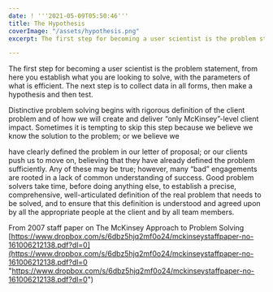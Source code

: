 ```yaml
---
date: ! '''2021-05-09T05:50:46'''
title: The Hypothesis
coverImage: "/assets/hypothesis.png"
excerpt: The first step for becoming a user scientist is the problem statement..

---
```

The first step for becoming a user scientist is the problem statement, from here you establish what you are looking to solve, with the parameters of what is efficient. The next step is to collect data in all forms, then make a hypothesis and then test.

Distinctive problem solving begins with rigorous definition of the client problem and of how we will create and deliver “only McKinsey”-level client impact. Sometimes it is tempting to skip this step because we believe we know the solution to the problem; or we believe we

have clearly defined the problem in our letter of proposal; or our clients push us to move on, believing that they have already defined the problem sufficiently. Any of these may be true; however, many “bad” engagements are rooted in a lack of common understanding of success. Good problem solvers take time, before doing anything else, to establish a precise, comprehensive, well-articulated definition of the real problem that needs to be solved, and to ensure that this definition is understood and agreed upon by all the appropriate people at the client and by all team members.

From 2007 staff paper on The McKinsey Approach to Problem Solving  [https://www.dropbox.com/s/6dbz5hjq2mf0o24/mckinseystaffpaper-no-161006212138.pdf?dl=0](https://www.dropbox.com/s/6dbz5hjq2mf0o24/mckinseystaffpaper-no-161006212138.pdf?dl=0 "https://www.dropbox.com/s/6dbz5hjq2mf0o24/mckinseystaffpaper-no-161006212138.pdf?dl=0")
